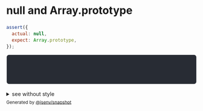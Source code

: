 # null and Array.prototype

```js
assert({
  actual: null,
  expect: Array.prototype,
});
```

![img](throw.svg)

<details>
  <summary>see without style</summary>

```console
AssertionError: actual and expect are different

actual: null
expect: Array.prototype
```

</details>


<sub>
  Generated by <a href="https://github.com/jsenv/core/tree/main/packages/independent/snapshot">@jsenv/snapshot</a>
</sub>